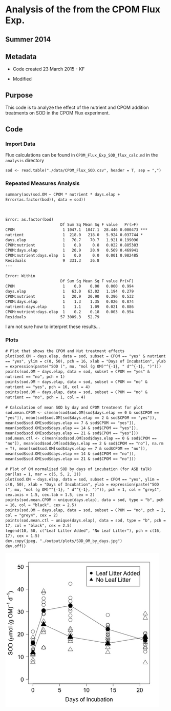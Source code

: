 # Analysis of the  from the CPOM Flux Exp.

## Summer 2014

## Metadata

* Code created 23 March 2015 - KF

* Modified

## Purpose

This code is to analyze the effect of the nutrient and CPOM addition treatments on SOD in the CPOM Flux experiment.

## Code
### Import Data

Flux calculations can be found in `CPOM_Flux_Exp_SOD_flux_calc.md` in the `analysis` directory

    sod <- read.table("./data/CPOM_Flux_SOD.csv", header = T, sep = ",")

### Repeated Measures Analysis

    summary(aov(sod.OM ~ CPOM * nutrient * days.elap + Error(as.factor(bod)), data = sod))

~~~~


Error: as.factor(bod)
                        Df Sum Sq Mean Sq F value   Pr(>F)    
CPOM                     1 1047.1  1047.1  28.446 0.000473 ***
nutrient                 1  218.0   218.0   5.924 0.037744 *  
days.elap                1   70.7    70.7   1.921 0.199096    
CPOM:nutrient            1    0.8     0.8   0.022 0.885383    
CPOM:days.elap           1   20.9    20.9   0.569 0.469941    
CPOM:nutrient:days.elap  1    0.0     0.0   0.001 0.982485    
Residuals                9  331.3    36.8                     
---

Error: Within
                        Df Sum Sq Mean Sq F value Pr(>F)
CPOM                     1    0.0    0.00   0.000  0.994
days.elap                1   63.0   63.02   1.194  0.279
CPOM:nutrient            1   20.9   20.90   0.396  0.532
CPOM:days.elap           1    1.3    1.35   0.026  0.874
nutrient:days.elap       1    1.1    1.09   0.021  0.886
CPOM:nutrient:days.elap  1    0.2    0.18   0.003  0.954
Residuals               57 3009.3   52.79               

~~~~

I am not sure how to interpret these results...

### Plots

    # Plot that shows the CPOM and Nut treatment effects 
    plot(sod.OM ~ days.elap, data = sod, subset = CPOM == "yes" & nutrient == "yes", ylim = c(0, 50), pch = 16, xlab = "Days of Incubation", ylab = expression(paste("SOD (", mu, "mol (g OM)"^{-1}, " d"^{-1}, ")")))
    points(sod.OM ~ days.elap, data = sod, subset = CPOM == "yes" & nutrient == "no", pch = 1)
    points(sod.OM ~ days.elap, data = sod, subset = CPOM == "no" & nutrient == "yes", pch = 16, col = 4)
    points(sod.OM ~ days.elap, data = sod, subset = CPOM == "no" & nutrient == "no", pch = 1, col = 4)

    # Calculation of mean SOD by day and CPOM treatment for plot
    sod.mean.CPOM <- c(mean(sod$sod.OM[sod$days.elap == 0 & sod$CPOM == "yes"]), mean(sod$sod.OM[sod$days.elap == 2 & sod$CPOM == "yes"]), mean(sod$sod.OM[sod$days.elap == 7 & sod$CPOM == "yes"]), mean(sod$sod.OM[sod$days.elap == 14 & sod$CPOM == "yes"]), mean(sod$sod.OM[sod$days.elap == 21 & sod$CPOM == "yes"])) 
    sod.mean.ctl <- c(mean(sod$sod.OM[sod$days.elap == 0 & sod$CPOM == "no"]), mean(sod$sod.OM[sod$days.elap == 2 & sod$CPOM == "no"], na.rm = T), mean(sod$sod.OM[sod$days.elap == 7 & sod$CPOM == "no"]), mean(sod$sod.OM[sod$days.elap == 14 & sod$CPOM == "no"]), mean(sod$sod.OM[sod$days.elap == 21 & sod$CPOM == "no"])) 

    # Plot of OM normalized SOD by days of incubation (for ASB talk)
    par(las = 1, mar = c(5, 5, 2, 2))
    plot(sod.OM ~ days.elap, data = sod, subset = CPOM == "yes", ylim = c(0, 50), xlab = "Days of Incubation", ylab = expression(paste("SOD (", mu, "mol (g OM)"^{-1}, " d"^{-1}, ")")), pch = 1, col = "grey4", cex.axis = 1.5, cex.lab = 1.5, cex = 2)
    points(sod.mean.CPOM ~ unique(days.elap), data = sod, type = "b", pch = 16, col = "black", cex = 2.5)
    points(sod.OM ~ days.elap, data = sod, subset = CPOM == "no", pch = 2, col = "grey4", cex = 2)
    points(sod.mean.ctl ~ unique(days.elap), data = sod, type = "b", pch = 17, col = "black", cex = 2.5)
    legend(10, 50, c("Leaf Litter Added", "No Leaf Litter"), pch = c(16, 17), cex = 1.5)
    dev.copy(jpeg, "./output/plots/SOD_OM_by_days.jpg")
    dev.off()

![Area normalized SOD by days elapsed](../output/plots/SOD_OM_by_days.jpg)
